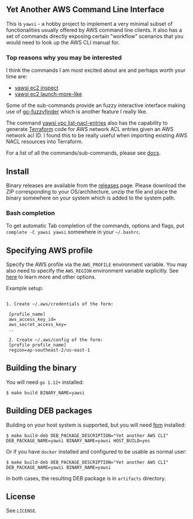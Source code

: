## Yet Another AWS Command Line Interface

This is `yawsi` - a hobby project to implement a very minimal
subset of functionalities usually offered by AWS command line clients. It also has a set
of commands directly exposing certain "workflow" scenarios that you would need to
look up the AWS CLI manual for. 

### Top reasons why you may be interested

I think the commands I am most excited about are and perhaps worth your time are:

- [yawsi ec2 inspect](./docs/yawsi_ec2_inspect.md)
- [yawsi ec2 launch-more-like](./docs/yawsi_ec2_launch-more-like.md)

Some of the sub-commands provide an fuzzy interactive interface making use of 
[go-fuzzyfinder](https://github.com/ktr0731/go-fuzzyfinder) which is another feature I really like.

The command [yawsi vpc list-nacl-entries](./docs/yawsi_vpc_list-nacl-entries.md) also has the capability
to generate [Terraform](ttps://www.terraform.io/) code for AWS network ACL entries given an AWS network acl ID.
I found this to be really useful when importing existing AWS NACL resources into Terraform.

For a list of all the commands/sub-commands, please see [docs](./docs/yawsi.md).


## Install

Binary releases are available from the [releases](https://github.com/amitsaha/yawsi/releases) page. 
Please download the ZIP corresponding to your OS/architecture, unzip the file and place the binary somewhere
on your system which is added to the system path. 

### Bash completion

To get automatic Tab completion of the commands, options and flags, put `complete -C yawsi yawsi` somewhere
in your `~/.bashrc`.


## Specifying AWS profile

Specify the AWS profile via the `AWS_PROFILE` environment variable. You may also need to specify
the `AWS_REGION` environment variable explicitly. See [here](https://docs.aws.amazon.com/sdk-for-go/v1/developer-guide/configuring-sdk.html) to learn more and other
options.

Example setup:

```

1. Create ~/.aws/credentials of the form:

 [profile_name]
 aws_access_key_id=
 aws_secret_access_key=
 ..

 2. Create ~/.aws/config of the form:
 [profile profile_name]
 region=ap-southeast-2/us-east-1

 ```


## Building the binary

You will need `go 1.12+` installed:

```
$ make build BINARY_NAME=yawsi
```

## Building DEB packages

Building on your host system is supported, but you will need
[fpm](https://github.com/jordansissel/fpm) installed:

```
$ make build-deb DEB_PACKAGE_DESCRIPTION="Yet another AWS CLI" DEB_PACKAGE_NAME=yawsi BINARY_NAME=yawsi HOST_BUILD=yes
```

Or if you have `docker` installed and configured to be usable as
normal user:

```
$ make build-deb DEB_PACKAGE_DESCRIPTION="Yet another AWS CLI" DEB_PACKAGE_NAME=yawsi BINARY_NAME=yawsi
```

In both cases, the resulting DEB package is in `artifacts` directory.

## License

See `LICENSE`.
